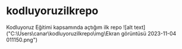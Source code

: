 # kodluyoruzilkrepo
Kodluyoruz Eğitimi kapsamında açtığım ilk repo
![alt text]("C:\Users\canar\kodluyoruzilkrepo\img\Ekran görüntüsü 2023-11-04 011150.png")